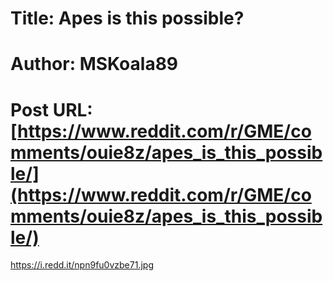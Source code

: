 # Title: Apes is this possible?
# Author: MSKoala89
# Post URL: [https://www.reddit.com/r/GME/comments/ouie8z/apes_is_this_possible/](https://www.reddit.com/r/GME/comments/ouie8z/apes_is_this_possible/)


https://i.redd.it/npn9fu0vzbe71.jpg
